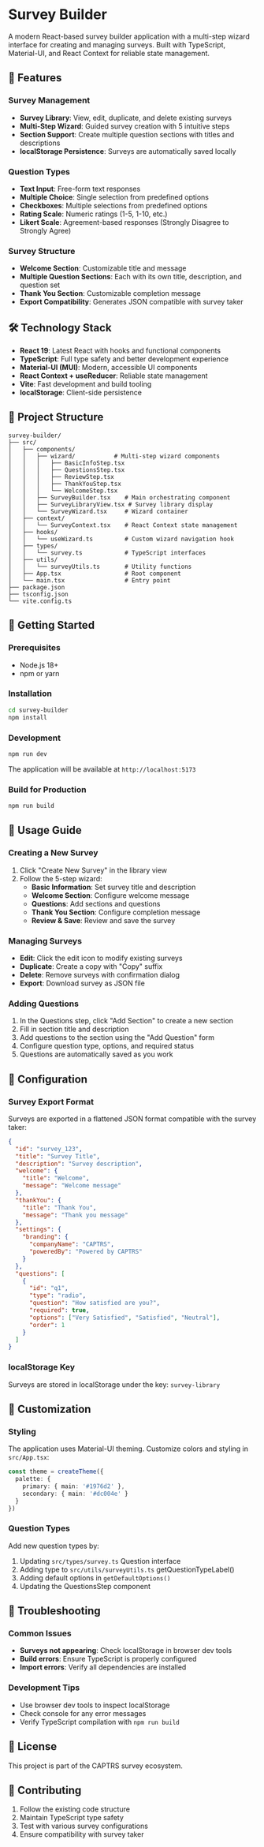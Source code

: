 # Survey Builder

A modern React-based survey builder application with a multi-step wizard interface for creating and managing surveys. Built with TypeScript, Material-UI, and React Context for reliable state management.

## 🚀 Features

### **Survey Management**
- **Survey Library**: View, edit, duplicate, and delete existing surveys
- **Multi-Step Wizard**: Guided survey creation with 5 intuitive steps
- **Section Support**: Create multiple question sections with titles and descriptions
- **localStorage Persistence**: Surveys are automatically saved locally

### **Question Types**
- **Text Input**: Free-form text responses
- **Multiple Choice**: Single selection from predefined options
- **Checkboxes**: Multiple selections from predefined options
- **Rating Scale**: Numeric ratings (1-5, 1-10, etc.)
- **Likert Scale**: Agreement-based responses (Strongly Disagree to Strongly Agree)

### **Survey Structure**
- **Welcome Section**: Customizable title and message
- **Multiple Question Sections**: Each with its own title, description, and question set
- **Thank You Section**: Customizable completion message
- **Export Compatibility**: Generates JSON compatible with survey taker

## 🛠️ Technology Stack

- **React 19**: Latest React with hooks and functional components
- **TypeScript**: Full type safety and better development experience
- **Material-UI (MUI)**: Modern, accessible UI components
- **React Context + useReducer**: Reliable state management
- **Vite**: Fast development and build tooling
- **localStorage**: Client-side persistence

## 📁 Project Structure

```
survey-builder/
├── src/
│   ├── components/
│   │   ├── wizard/           # Multi-step wizard components
│   │   │   ├── BasicInfoStep.tsx
│   │   │   ├── QuestionsStep.tsx
│   │   │   ├── ReviewStep.tsx
│   │   │   ├── ThankYouStep.tsx
│   │   │   └── WelcomeStep.tsx
│   │   ├── SurveyBuilder.tsx    # Main orchestrating component
│   │   ├── SurveyLibraryView.tsx # Survey library display
│   │   └── SurveyWizard.tsx     # Wizard container
│   ├── context/
│   │   └── SurveyContext.tsx    # React Context state management
│   ├── hooks/
│   │   └── useWizard.ts         # Custom wizard navigation hook
│   ├── types/
│   │   └── survey.ts            # TypeScript interfaces
│   ├── utils/
│   │   └── surveyUtils.ts       # Utility functions
│   ├── App.tsx                  # Root component
│   └── main.tsx                 # Entry point
├── package.json
├── tsconfig.json
└── vite.config.ts
```

## 🚀 Getting Started

### Prerequisites
- Node.js 18+ 
- npm or yarn

### Installation
```bash
cd survey-builder
npm install
```

### Development
```bash
npm run dev
```
The application will be available at `http://localhost:5173`

### Build for Production
```bash
npm run build
```

## 📖 Usage Guide

### Creating a New Survey
1. Click "Create New Survey" in the library view
2. Follow the 5-step wizard:
   - **Basic Information**: Set survey title and description
   - **Welcome Section**: Configure welcome message
   - **Questions**: Add sections and questions
   - **Thank You Section**: Configure completion message
   - **Review & Save**: Review and save the survey

### Managing Surveys
- **Edit**: Click the edit icon to modify existing surveys
- **Duplicate**: Create a copy with "Copy" suffix
- **Delete**: Remove surveys with confirmation dialog
- **Export**: Download survey as JSON file

### Adding Questions
1. In the Questions step, click "Add Section" to create a new section
2. Fill in section title and description
3. Add questions to the section using the "Add Question" form
4. Configure question type, options, and required status
5. Questions are automatically saved as you work

## 🔧 Configuration

### Survey Export Format
Surveys are exported in a flattened JSON format compatible with the survey taker:

```json
{
  "id": "survey_123",
  "title": "Survey Title",
  "description": "Survey description",
  "welcome": {
    "title": "Welcome",
    "message": "Welcome message"
  },
  "thankYou": {
    "title": "Thank You",
    "message": "Thank you message"
  },
  "settings": {
    "branding": {
      "companyName": "CAPTRS",
      "poweredBy": "Powered by CAPTRS"
    }
  },
  "questions": [
    {
      "id": "q1",
      "type": "radio",
      "question": "How satisfied are you?",
      "required": true,
      "options": ["Very Satisfied", "Satisfied", "Neutral"],
      "order": 1
    }
  ]
}
```

### localStorage Key
Surveys are stored in localStorage under the key: `survey-library`

## 🎨 Customization

### Styling
The application uses Material-UI theming. Customize colors and styling in `src/App.tsx`:

```typescript
const theme = createTheme({
  palette: {
    primary: { main: '#1976d2' },
    secondary: { main: '#dc004e' }
  }
})
```

### Question Types
Add new question types by:
1. Updating `src/types/survey.ts` Question interface
2. Adding type to `src/utils/surveyUtils.ts` getQuestionTypeLabel()
3. Adding default options in `getDefaultOptions()`
4. Updating the QuestionsStep component

## 🐛 Troubleshooting

### Common Issues
- **Surveys not appearing**: Check localStorage in browser dev tools
- **Build errors**: Ensure TypeScript is properly configured
- **Import errors**: Verify all dependencies are installed

### Development Tips
- Use browser dev tools to inspect localStorage
- Check console for any error messages
- Verify TypeScript compilation with `npm run build`

## 📄 License

This project is part of the CAPTRS survey ecosystem.

## 🤝 Contributing

1. Follow the existing code structure
2. Maintain TypeScript type safety
3. Test with various survey configurations
4. Ensure compatibility with survey taker 